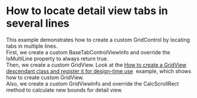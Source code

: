 # How to locate detail view tabs in several lines


<p>This example demonstrates how to create a custom GridControl by locating tabs in multiple lines.<br />First, we create a custom BaseTabControlViewInfo and override the IsMultiLine property to always return true.<br />Then, we create a custom GridView. Look at the <a href="http://isc.devexpress.com/Thread/E900">How to create a GridView descendant class and register it for design-time use</a>  example, which shows how to create custom GridView.<br />Also, we create a custom GridViewInfo and override the CalcScrollRect method to calculate new bounds for detail view.</p>

<br/>


